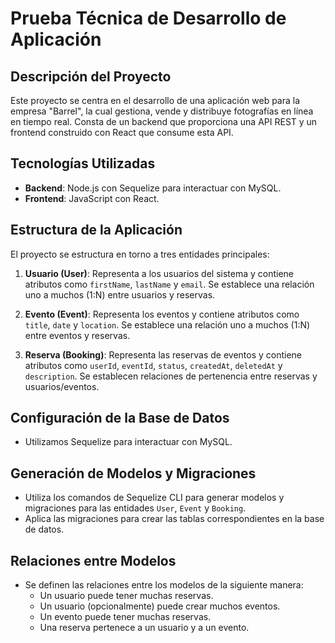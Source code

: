 # Prueba Técnica de Desarrollo de Aplicación

## Descripción del Proyecto

Este proyecto se centra en el desarrollo de una aplicación web para la empresa "Barrel", la cual gestiona, vende y distribuye fotografías en línea en tiempo real. Consta de un backend que proporciona una API REST y un frontend construido con React que consume esta API.

## Tecnologías Utilizadas

- **Backend**: Node.js con Sequelize para interactuar con MySQL.
- **Frontend**: JavaScript con React.

## Estructura de la Aplicación

El proyecto se estructura en torno a tres entidades principales:

1. **Usuario (User)**: Representa a los usuarios del sistema y contiene atributos como `firstName`, `lastName` y `email`. Se establece una relación uno a muchos (1:N) entre usuarios y reservas.

2. **Evento (Event)**: Representa los eventos y contiene atributos como `title`, `date` y `location`. Se establece una relación uno a muchos (1:N) entre eventos y reservas.

3. **Reserva (Booking)**: Representa las reservas de eventos y contiene atributos como `userId`, `eventId`, `status`, `createdAt`, `deletedAt` y `description`. Se establecen relaciones de pertenencia entre reservas y usuarios/eventos.

## Configuración de la Base de Datos

- Utilizamos Sequelize para interactuar con MySQL.

## Generación de Modelos y Migraciones

- Utiliza los comandos de Sequelize CLI para generar modelos y migraciones para las entidades `User`, `Event` y `Booking`.
- Aplica las migraciones para crear las tablas correspondientes en la base de datos.

## Relaciones entre Modelos

- Se definen las relaciones entre los modelos de la siguiente manera:
  - Un usuario puede tener muchas reservas.
  - Un usuario (opcionalmente) puede crear muchos eventos.
  - Un evento puede tener muchas reservas.
  - Una reserva pertenece a un usuario y a un evento.